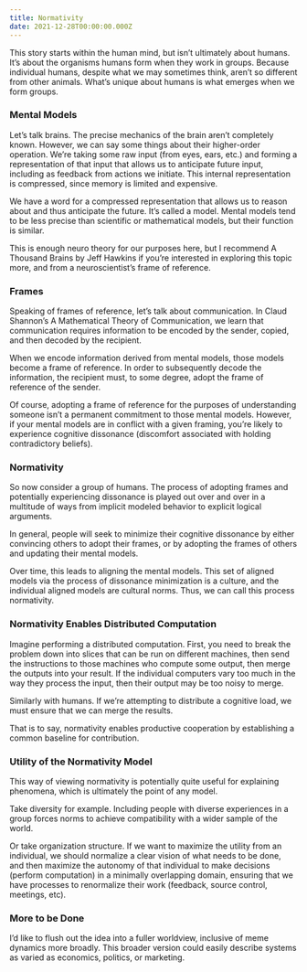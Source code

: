 ```yaml
---
title: Normativity
date: 2021-12-28T00:00:00.000Z
---
```


This story starts within the human mind, but isn’t ultimately about humans. It’s about the organisms humans form when they work in groups. Because individual humans, despite what we may sometimes think, aren’t so different from other animals. What’s unique about humans is what emerges when we form groups.

### Mental Models

Let’s talk brains. The precise mechanics of the brain aren’t completely known. However, we can say some things about their higher-order operation. We’re taking some raw input (from eyes, ears, etc.) and forming a representation of that input that allows us to anticipate future input, including as feedback from actions we initiate. This internal representation is compressed, since memory is limited and expensive.

We have a word for a compressed representation that allows us to reason about and thus anticipate the future. It’s called a model. Mental models tend to be less precise than scientific or mathematical models, but their function is similar.

This is enough neuro theory for our purposes here, but I recommend A Thousand Brains by Jeff Hawkins if you’re interested in exploring this topic more, and from a neuroscientist’s frame of reference.

### Frames

Speaking of frames of reference, let’s talk about communication. In Claud Shannon’s A Mathematical Theory of Communication, we learn that communication requires information to be encoded by the sender, copied, and then decoded by the recipient.

When we encode information derived from mental models, those models become a frame of reference. In order to subsequently decode the information, the recipient must, to some degree, adopt the frame of reference of the sender.

Of course, adopting a frame of reference for the purposes of understanding someone isn’t a permanent commitment to those mental models. However, if your mental models are in conflict with a given framing, you’re likely to experience cognitive dissonance (discomfort associated with holding contradictory beliefs).

### Normativity

So now consider a group of humans. The process of adopting frames and potentially experiencing dissonance is played out over and over in a multitude of ways from implicit modeled behavior to explicit logical arguments.

In general, people will seek to minimize their cognitive dissonance by either convincing others to adopt their frames, or by adopting the frames of others and updating their mental models.

Over time, this leads to aligning the mental models. This set of aligned models via the process of dissonance minimization is a culture, and the individual aligned models are cultural norms. Thus, we can call this process normativity.

### Normativity Enables Distributed Computation

Imagine performing a distributed computation. First, you need to break the problem down into slices that can be run on different machines, then send the instructions to those machines who compute some output, then merge the outputs into your result. If the individual computers vary too much in the way they process the input, then their output may be too noisy to merge.

Similarly with humans. If we’re attempting to distribute a cognitive load, we must ensure that we can merge the results.

That is to say, normativity enables productive cooperation by establishing a common baseline for contribution.

### Utility of the Normativity Model

This way of viewing normativity is potentially quite useful for explaining phenomena, which is ultimately the point of any model.

Take diversity for example. Including people with diverse experiences in a group forces norms to achieve compatibility with a wider sample of the world.

Or take organization structure. If we want to maximize the utility from an individual, we should normalize a clear vision of what needs to be done, and then maximize the autonomy of that individual to make decisions (perform computation) in a minimally overlapping domain, ensuring that we have processes to renormalize their work (feedback, source control, meetings, etc).

### More to be Done

I’d like to flush out the idea into a fuller worldview, inclusive of meme dynamics more broadly. This broader version could easily describe systems as varied as economics, politics, or marketing.
